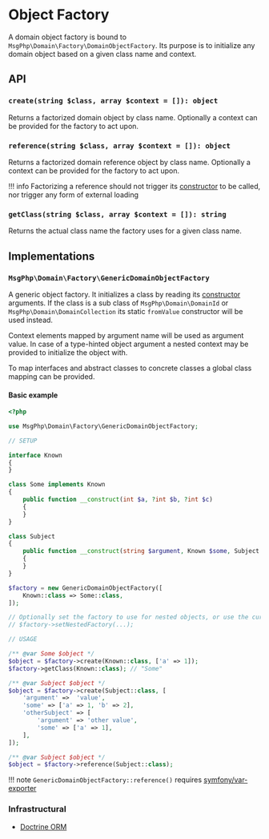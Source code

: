 # Object Factory

A domain object factory is bound to `MsgPhp\Domain\Factory\DomainObjectFactory`. Its purpose is to initialize any domain
object based on a given class name and context.

## API

### `create(string $class, array $context = []): object`

Returns a factorized domain object by class name. Optionally a context can be provided for the factory to act upon.

### `reference(string $class, array $context = []): object`

Returns a factorized domain reference object by class name. Optionally a context can be provided for the factory to act
upon.

!!! info
    Factorizing a reference should not trigger its [constructor] to be called, nor trigger any form of external loading

### `getClass(string $class, array $context = []): string`

Returns the actual class name the factory uses for a given class name.

## Implementations

### `MsgPhp\Domain\Factory\GenericDomainObjectFactory`

A generic object factory. It initializes a class by reading its [constructor] arguments. If the class is a sub class
of `MsgPhp\Domain\DomainId` or `MsgPhp\Domain\DomainCollection` its static `fromValue` constructor will be used instead.

Context elements mapped by argument name will be used as argument value. In case of a type-hinted object argument a
nested context may be provided to initialize the object with.

To map interfaces and abstract classes to concrete classes a global class mapping can be provided.

#### Basic example

```php
<?php

use MsgPhp\Domain\Factory\GenericDomainObjectFactory;

// SETUP

interface Known
{
}

class Some implements Known
{
    public function __construct(int $a, ?int $b, ?int $c)
    {
    }
}

class Subject
{
    public function __construct(string $argument, Known $some, Subject $otherSubject = null)
    {
    }
}

$factory = new GenericDomainObjectFactory([
    Known::class => Some::class,
]);

// Optionally set the factory to use for nested objects, or use the current factory by default.
// $factory->setNestedFactory(...);

// USAGE

/** @var Some $object */
$object = $factory->create(Known::class, ['a' => 1]);
$factory->getClass(Known::class); // "Some"

/** @var Subject $object */
$object = $factory->create(Subject::class, [
    'argument' =>  'value',
    'some' => ['a' => 1, 'b' => 2],
    'otherSubject' => [
        'argument' => 'other value',
        'some' => ['a' => 1],
    ],
]);

/** @var Subject $object */
$object = $factory->reference(Subject::class);
```

!!! note
    `GenericDomainObjectFactory::reference()` requires [symfony/var-exporter]

### Infrastructural

- [Doctrine ORM](../infrastructure/doctrine-orm.md#domain-object-factory)

[constructor]: https://secure.php.net/manual/en/language.oop5.decon.php#language.oop5.decon.constructor
[symfony/var-exporter]: https://packagist.org/packages/symfony/var-exporter
